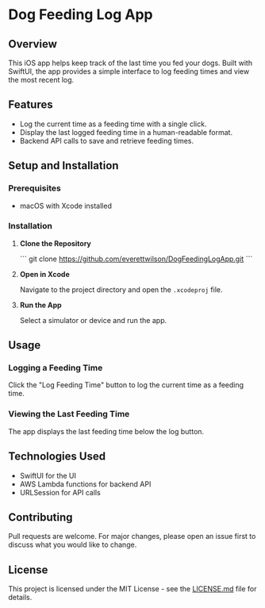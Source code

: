 # Dog Feeding Log App

## Overview

This iOS app helps keep track of the last time you fed your dogs. Built with SwiftUI, the app provides a simple interface to log feeding times and view the most recent log.

## Features

- Log the current time as a feeding time with a single click.
- Display the last logged feeding time in a human-readable format.
- Backend API calls to save and retrieve feeding times.

## Setup and Installation

### Prerequisites

- macOS with Xcode installed

### Installation

1. **Clone the Repository**

    \`\`\`
    git clone https://github.com/everettwilson/DogFeedingLogApp.git
    \`\`\`

2. **Open in Xcode**

    Navigate to the project directory and open the `.xcodeproj` file.

3. **Run the App**

    Select a simulator or device and run the app.

## Usage

### Logging a Feeding Time

Click the "Log Feeding Time" button to log the current time as a feeding time.

### Viewing the Last Feeding Time

The app displays the last feeding time below the log button.

## Technologies Used

- SwiftUI for the UI
- AWS Lambda functions for backend API
- URLSession for API calls

## Contributing

Pull requests are welcome. For major changes, please open an issue first to discuss what you would like to change.

## License

This project is licensed under the MIT License - see the [LICENSE.md](LICENSE.md) file for details.

